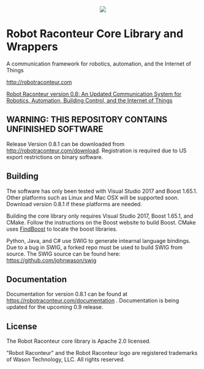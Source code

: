 <p align="center"><img src="https://robotraconteur.com/Themes/RobotRaconteurTheme/Content/images/RRHeader.jpg"></p>

# Robot Raconteur Core Library and Wrappers

A communication framework for robotics, automation, and the Internet of Things

http://robotraconteur.com

[Robot Raconteur version 0.8: An Updated Communication System for Robotics, Automation, Building Control, and the Internet of Things](https://s3.amazonaws.com/robotraconteurpublicfiles/docs/RobotRaconteur_CASE2016.pdf)

## WARNING: THIS REPOSITORY CONTAINS UNFINISHED SOFTWARE

Release Version 0.8.1 can be downloaded from http://robotraconteur.com/download. Registration is required due to US export restrictions on binary software.

## Building

The software has only been tested with Visual Studio 2017 and Boost 1.65.1. Other platforms such as Linux and Mac OSX will be supported soon. Download version 0.8.1 if these platforms are needed.

Building the core library only requires Visual Studio 2017, Boost 1.65.1, and CMake. Follow the instructions on the Boost website to build Boost. CMake uses [FindBoost](https://cmake.org/cmake/help/latest/module/FindBoost.html) to locate the boost libraries.

Python, Java, and C# use SWIG to generate intearnal language bindings. Due to a bug in SWIG, a forked repo must be used to build SWIG from source. The SWIG source can be found here: https://github.com/johnwason/swig

## Documentation

Documentation for version 0.8.1 can be found at https://robotraconteur.com/documentation . Documentation is being updated for the upcoming 0.9 release.

## License

The Robot Raconteur core library is Apache 2.0 licensed.

"Robot Raconteur" and the Robot Raconteur logo are registered trademarks of Wason Technology, LLC. All rights reserved.
